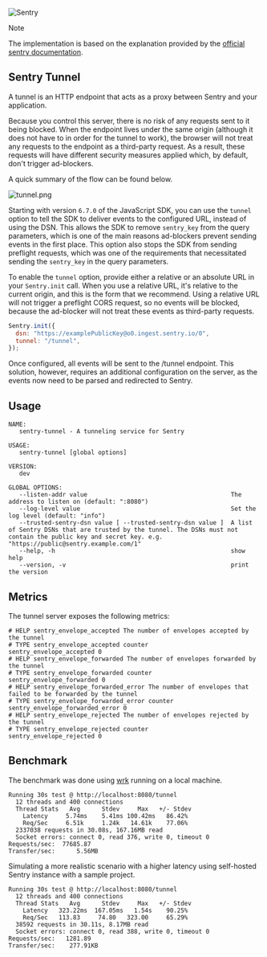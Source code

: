 ![Sentry](https://camo.githubusercontent.com/ebaaa2f1ab4b8efc7284c9f736e0de6f8fca212a6a14e0255ad1706d1e80f76d/68747470733a2f2f73656e7472792d6272616e642e73746f726167652e676f6f676c65617069732e636f6d2f73656e7472792d776f72646d61726b2d6461726b2d3238307838342e706e67)

> [!NOTE]
> The implementation is based on the explanation provided by the [official sentry documentation][sentry-tunnel-docs].

## Sentry Tunnel

A tunnel is an HTTP endpoint that acts as a proxy between Sentry and your application.

Because you control this server, there is no risk of any requests sent to it being blocked. When the endpoint lives under the same origin (although it does not have to in order for the tunnel to work), the browser will not treat any requests to the endpoint as a third-party request. As a result, these requests will have different security measures applied which, by default, don't trigger ad-blockers.

A quick summary of the flow can be found below.

![tunnel.png](https://docs.sentry.io/_next/image/?url=%2Fmdx-images%2Ftunnel-7ZZLHFR5.png%231374x1078&w=1920&q=75)

Starting with version `6.7.0` of the JavaScript SDK, you can use the `tunnel` option to tell the SDK to deliver events to the configured URL, instead of using the DSN. This allows the SDK to remove `sentry_key` from the query parameters, which is one of the main reasons ad-blockers prevent sending events in the first place. This option also stops the SDK from sending preflight requests, which was one of the requirements that necessitated sending the `sentry_key` in the query parameters.

To enable the `tunnel` option, provide either a relative or an absolute URL in your `Sentry.init` call. When you use a relative URL, it's relative to the current origin, and this is the form that we recommend. Using a relative URL will not trigger a preflight CORS request, so no events will be blocked, because the ad-blocker will not treat these events as third-party requests.

```js
Sentry.init({
  dsn: "https://examplePublicKey@o0.ingest.sentry.io/0",
  tunnel: "/tunnel",
});
```

Once configured, all events will be sent to the /tunnel endpoint. This solution, however, requires an additional configuration on the server, as the events now need to be parsed and redirected to Sentry.

## Usage

```
NAME:
   sentry-tunnel - A tunneling service for Sentry

USAGE:
   sentry-tunnel [global options]

VERSION:
   dev

GLOBAL OPTIONS:
   --listen-addr value                                        The address to listen on (default: ":8080")
   --log-level value                                          Set the log level (default: "info")
   --trusted-sentry-dsn value [ --trusted-sentry-dsn value ]  A list of Sentry DSNs that are trusted by the tunnel. The DSNs must not contain the public key and secret key. e.g. "https://public@sentry.example.com/1"
   --help, -h                                                 show help
   --version, -v                                              print the version
```

## Metrics
The tunnel server exposes the following metrics:

```
# HELP sentry_envelope_accepted The number of envelopes accepted by the tunnel
# TYPE sentry_envelope_accepted counter
sentry_envelope_accepted 0
# HELP sentry_envelope_forwarded The number of envelopes forwarded by the tunnel
# TYPE sentry_envelope_forwarded counter
sentry_envelope_forwarded 0
# HELP sentry_envelope_forwarded_error The number of envelopes that failed to be forwarded by the tunnel
# TYPE sentry_envelope_forwarded_error counter
sentry_envelope_forwarded_error 0
# HELP sentry_envelope_rejected The number of envelopes rejected by the tunnel
# TYPE sentry_envelope_rejected counter
sentry_envelope_rejected 0
```

## Benchmark
The benchmark was done using [wrk](https://github.com/wg/wrk) running on a local machine.

```
Running 30s test @ http://localhost:8080/tunnel
  12 threads and 400 connections
  Thread Stats   Avg      Stdev     Max   +/- Stdev
    Latency     5.74ms    5.41ms 100.42ms   86.42%
    Req/Sec     6.51k     1.24k   14.61k    77.06%
  2337038 requests in 30.08s, 167.16MB read
  Socket errors: connect 0, read 376, write 0, timeout 0
Requests/sec:  77685.87
Transfer/sec:      5.56MB
```

Simulating a more realistic scenario with a higher latency using self-hosted Sentry instance with a sample project.

```
Running 30s test @ http://localhost:8080/tunnel
  12 threads and 400 connections
  Thread Stats   Avg      Stdev     Max   +/- Stdev
    Latency   323.22ms  167.05ms   1.54s    90.25%
    Req/Sec   113.83     74.80   323.00     65.29%
  38592 requests in 30.11s, 8.17MB read
  Socket errors: connect 0, read 388, write 0, timeout 0
Requests/sec:   1281.89
Transfer/sec:    277.91KB
```

<!-- Links -->
[sentry-tunnel-docs]: https://docs.sentry.io/platforms/javascript/troubleshooting/#using-the-tunnel-option
